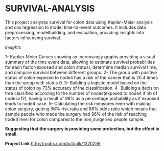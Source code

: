 # SURVIVAL-ANALYSIS
This project analyzes survival for colon data using Kaplan-Meier analysis and cox regression to model time-to-event outcomes.
It includes data preprocessing, modelbuilding, and evaluation, providing insights into factors influencing survival.

*Insights*

1- Kaplan-Meier Curves showing an increasingly graphs providing a visual summary of the time event data, allowing to estimate survival          probabilities for each factor(exposed and colon status), determine median survival time, and compare survival between different groups.
2- The group with positive status of colon exposed to node4 has a risk of the cancer that is 20.4 times than the group with status 0.
3- Building a logistic model based on the status of colon by 73% accuracy of the classification.
4- Building a decision tree classified according to the number of nodes(exposed to node4 if nb of nodes>12),
   having a result of 98% as a percentage probability as if exposed leads to node4 case.
5- Calculating the risk measures even with making colon surgery, getting 96% risk ratio and 86% odds ratio which means that sample people       who made the surgery had 96% of the risk of reaching node4 level for colon compared to the non_surgeried people sample.
  
   **Suggesting that the surgery is providing some protection, but the effect is small.**

   **Project Link**   http://rpubs.com/batoulk/1320236
